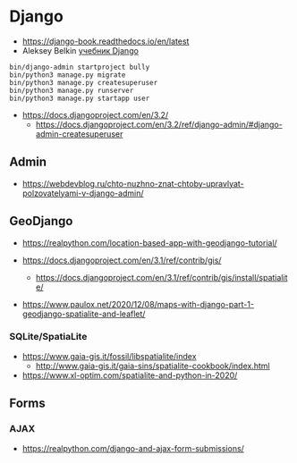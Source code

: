 # Django

* https://django-book.readthedocs.io/en/latest
* Aleksey Belkin [учебник Django](https://www.youtube.com/playlist?list=PLrgHtaQ10vi3xalWI7q6Uzr7aZUNT0BJH)


```
bin/django-admin startproject bully
bin/python3 manage.py migrate
bin/python3 manage.py createsuperuser
bin/python3 manage.py runserver
bin/python3 manage.py startapp user
```

* https://docs.djangoproject.com/en/3.2/
    * https://docs.djangoproject.com/en/3.2/ref/django-admin/#django-admin-createsuperuser


## Admin

* https://webdevblog.ru/chto-nuzhno-znat-chtoby-upravlyat-polzovatelyami-v-django-admin/


## GeoDjango

* https://realpython.com/location-based-app-with-geodjango-tutorial/

* https://docs.djangoproject.com/en/3.1/ref/contrib/gis/
    * https://docs.djangoproject.com/en/3.1/ref/contrib/gis/install/spatialite/
* https://www.paulox.net/2020/12/08/maps-with-django-part-1-geodjango-spatialite-and-leaflet/    

### SQLite/SpatiaLite

* https://www.gaia-gis.it/fossil/libspatialite/index
    * http://www.gaia-gis.it/gaia-sins/spatialite-cookbook/index.html
* https://www.xl-optim.com/spatialite-and-python-in-2020/


## Forms

### AJAX

* https://realpython.com/django-and-ajax-form-submissions/
